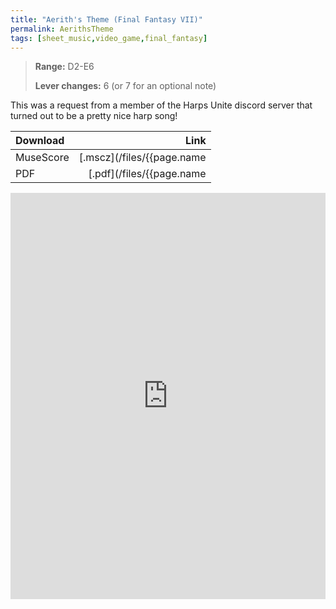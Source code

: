 ```yaml
---
title: "Aerith's Theme (Final Fantasy VII)"
permalink: AerithsTheme
tags: [sheet_music,video_game,final_fantasy]
---
```


>**Range:** D2-E6
>
>**Lever changes:** 6 (or 7 for an optional note)

This was a request from a member of the Harps Unite discord server that turned out to be a pretty nice harp song!

| Download          | Link |
| :---------------- | ---: |
| MuseScore         | [.mscz](/files/{{page.name | slice: 11, 99 | replace:'.md','.mscz'}}) |
| PDF               | [.pdf](/files/{{page.name | slice: 11, 99 | replace:'.md','.pdf'}}) |

<object data="/files/{{page.name | slice: 11, 99 | replace:'.md','.pdf'}}" type='application/pdf'>
<iframe src="https://docs.google.com/viewer?url=https://harp.nebtown.info/files/{{page.name | slice: 11, 99 | replace:'.md','.pdf'}}&embedded=true" style="width:100%; height:650px;" frameborder="0"></iframe>
</object>
